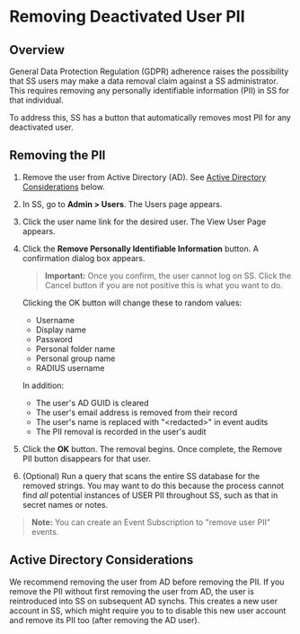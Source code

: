 [title]: # (Removing Deactivated User PII)
[tags]: # (Users, PII)
[priority]: #

# Removing Deactivated User PII

## Overview

General Data Protection Regulation (GDPR) adherence raises the possibility that SS users may make a data removal claim against a SS administrator. This requires removing any personally identifiable information (PII) in SS for that individual.

To address this, SS has a button that automatically removes most PII for any deactivated user.

## Removing the PII

1. Remove the user from Active Directory (AD). See [Active Directory Considerations](#active-directory-considerations) below.

1. In SS, go to **Admin \> Users**. The Users page appears.

1. Click the user name link for the desired user. The View User Page appears.

1. Click the **Remove Personally Identifiable Information** button. A confirmation dialog box appears.
    
    > **Important:** Once you confirm, the user cannot log on SS. Click the Cancel button if you are not positive this is what you want to do.
    
    Clicking the OK button will change these to random values:
    
    - Username 
    - Display name
    - Password
    - Personal folder name
    - Personal group name
    - RADIUS username
    
    In addition:
    
    - The user's AD GUID is cleared
    - The user's email address is removed from their record
    - The user's name is replaced with "\<redacted\>" in event audits
    - The PII removal is recorded in the user's audit
    
1. Click the **OK** button. The removal begins. Once complete, the Remove PII button disappears for that user.

1. (Optional) Run a query that scans the entire SS database for the removed strings. You may want to do this because the process cannot find *all* potential instances of USER PII throughout SS, such as that in secret names or notes.

>**Note:** You can create an Event Subscription to "remove user PII" events.

## Active Directory Considerations

We recommend removing the user from AD before removing the PII. If you remove the PII without first removing the user from AD, the user is reintroduced into SS on subsequent AD synchs. This creates a new user account in SS, which might require you to to disable this new user account and remove its PII too (after removing the AD user).
